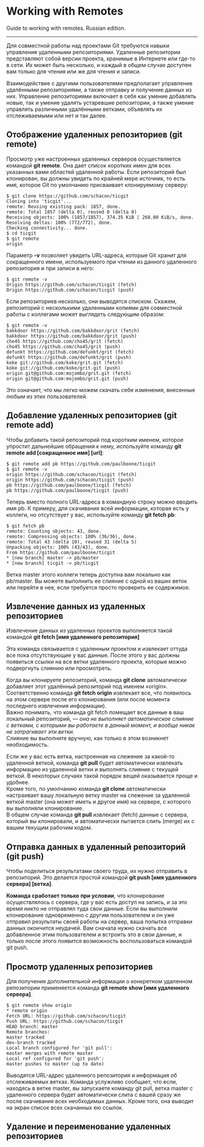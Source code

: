 # Working with Remotes

Guide to working with remotes. Russian edition.

---

Для совместной работы над проектами Git требуются навыки управления удаленными репозиториями. Удаленные репозитории представляют собой версии проекта, хранимые в Интернете или где-то в сети. Их может быть несколько, и каждый в общем случае доступен вам только для чтения или же для чтения и записи.  

Взаимодействие с другими пользователями предполагает управление удалёнными репозиториями, а также отправку и получение данных из них. Управление репозиториями включает в себя как умение добавлять новые, так и умение удалять устаревшие репозитории, а также умение управлять различными удалёнными ветками, объявлять их отслеживаемыми или нет и так далее.

## Отображение удаленных репозиториев (git remote)

Просмотр уже настроенных удаленных серверов осуществляется командой **git remote**. Она дает список коротких имен для всех указанных вами областей удаленной работы. Если репозиторий был клонирован, вы должны увидеть по крайней мере источник, то есть имя, которое Git по умолчанию присваивает клонируемому серверу:

    $ git clone https://github.com/schacon/ticgit
    Cloning into 'ticgit'...
    remote: Reusing existing pack: 1857, done.
    remote: Total 1857 (delta 0), reused 0 (delta 0)
    Receiving objects: 100% (1857/1857), 374.35 KiB | 268.00 KiB/s, done.
    Resolving deltas: 100% (772/772), done.
    Checking connectivity... done.
    $ cd ticgit
    $ git remote
    origin

Параметр **-v** позволяет увидеть URL-адреса, которые Git хранит для сокращенного имени, используемого при чтении из данного удаленного репозитория и при записи в него:

    $ git remote -v
    Origin https://github.com/schacon/ticgit (fetch)
    Origin https://github.com/schacon/ticgit (push)

Если репозиториев несколько, они выводятся списком. Скажем, репозиторий с несколькими удаленными копиями для совместной работы с коллегами может выглядеть следующим образом:

    $ git remote -v
    bakkdoor https://github.com/bakkdoor/grit (fetch)
    bakkdoor https://github.com/bakkdoor/grit (push)
    cho45 https://github.com/cho45/grit (fetch)
    cho45 https://github.com/cho45/grit (push)
    defunkt https://github.com/defunkt/grit (fetch)
    defunkt https://github.com/defunkt/grit (push)
    koke git://github.com/koke/grit.git (fetch)
    koke git://github.com/koke/grit.git (push)
    origin git@github.com:mojombo/grit.git (fetch)
    origin git@github.com:mojombo/grit.git (push)

Это означает, что мы легко можем скачать себе изменения, внесенные любым из этих пользователей.

## Добавление удаленных репозиториев (git remote add)

Чтобы добавить такой репозиторий под коротким именем, которое упростит дальнейшие обращения к нему, используйте команду **git remote add [сокращенное имя] [url]**:

    $ git remote add pb https://github.com/paulboone/ticgit
    $ git remote -v
    origin https://github.com/schacon/ticgit (fetch)
    origin https://github.com/schacon/ticgit (push)
    pb https://github.com/paulboone/ticgit (fetch)
    pb https://github.com/paulboone/ticgit (push)

Теперь вместо полного URL-адреса в командную строку можно вводить имя pb. К примеру, для скачивания всей информации, которая есть у коллеги, но отсутствует у вас, используйте команду **git fetch pb**:

    $ git fetch pb
    remote: Counting objects: 43, done.
    remote: Compressing objects: 100% (36/36), done.
    remote: Total 43 (delta 10), reused 31 (delta 5)
    Unpacking objects: 100% (43/43), done.
    From https://github.com/paulboone/ticgit
    * [new branch] master -> pb/master
    * [new branch] ticgit -> pb/ticgit

Ветка master этого коллеги теперь доступна вам локально как pb/master. Вы можете выполнить ее слияние с одной из ваших веток или перейти в нее, если требуется просто проверить ее содержимое.

## Извлечение данных из удаленных репозиториев

Извлечение данных из удаленных проектов выполняется такой командой **git fetch [имя удаленного репозитория]**

Эта команда связывается с удаленным проектом и извлекает оттуда все пока отсутствующие у вас данные. После этого у вас должны появиться ссылки на все ветки удаленного проекта, которые можно подвергнуть слиянию или просмотреть.

Когда вы клонируете репозиторий, команда **git clone** автоматически добавляет этот удалённый репозиторий под именем «origin».  
Соответственно команда **git fetch origin** извлекает все, что появилось на этом сервере после его клонирования (или после момента последнего извлечения информации).  
Важно понимать, что команда git fetch помещает все данные в ваш локальный репозиторий, — *она не выполняет автоматическое слияние с ветками, с которыми вы работаете в данный момент, и вообще никак не затрагивает эти ветки*.  
Слияние вы выполните вручную, как только в этом возникнет необходимость.  

Если же у вас есть ветка, настроенная на слежение за какой-то удаленной веткой, команда **git pull** будет автоматически извлекать информацию из удаленной ветки и выполнять слияние с текущей веткой. В некоторых случаях такой порядок вещей оказывается проще и удобнее.  
Кроме того, по умолчанию команда **git clone** автоматически настраивает вашу локальную ветку master на слежение за удаленной веткой master (она может иметь и другое имя) на сервере, с которого вы выполняли клонирование.  
В общем случае команда **git pull** извлекает (fetch) данные с сервера, который вы клонировали, и автоматически пытается слить (merge) их с вашим текущим рабочим кодом.

## Отправка данных в удаленный репозиторий (git push)

Чтобы поделиться результатами своего труда, их нужно отправить в репозиторий. Это делается простой командой **git push [имя удаленного сервера] [ветка]**.

**Команда сработает только при условии**, что клонирование осуществлялось с сервера, где у вас есть доступ на запись, и за это время никто не отправлял туда свои данные. Если вы выполнили клонирование одновременно с другим пользователем и он уже отправил результаты своей работы на сервер, ваша попытка отправки данных окончится неудачей. Вам сначала нужно скачать все добавленное этим пользователем и встроить это в свои данные, и только после этого появится возможность воспользоваться командой git push.

## Просмотр удаленных репозиториев

Для получения дополнительной информации о конкретном удаленном репозитории применяется команда **git remote show [имя удаленного сервера]**.

    $ git remote show origin
    * remote origin
    Fetch URL: https://github.com/schacon/ticgit
    Push URL: https://github.com/schacon/ticgit
    HEAD branch: master
    Remote branches:
    master tracked
    dev-branch tracked
    Local branch configured for 'git pull':
    master merges with remote master
    Local ref configured for 'git push':
    master pushes to master (up to date)

Выводятся URL-адрес удаленного репозитория и информация об отслеживаемых ветках. Команда услужливо сообщает, что если, находясь в ветке master, вы запускаете команду git pull, ветка master с удаленного сервера будет автоматически слита с вашей сразу же после скачивания всех необходимых данных. Кроме того, она выводит на экран список всех скачанных ею ссылок.

## Удаление и переименование удаленных репозиториев

